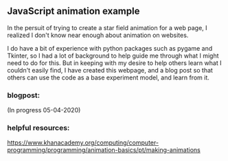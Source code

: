## JavaScript animation example

In the persuit of trying to create a star field animation for a web page, I realized I don't know near enough about animation on websites.  

I do have a bit of experience with python packages such as pygame and Tkinter, so I had a lot of background to help guide me through what I might need to do for this.  But in keeping with my desire to help others learn what I couldn't easily find, I have created this webpage, and a blog post so that others can use the code as a base experiment model, and learn from it.

### blogpost:
(In progress 05-04-2020)

### helpful resources:
https://www.khanacademy.org/computing/computer-programming/programming/animation-basics/pt/making-animations

